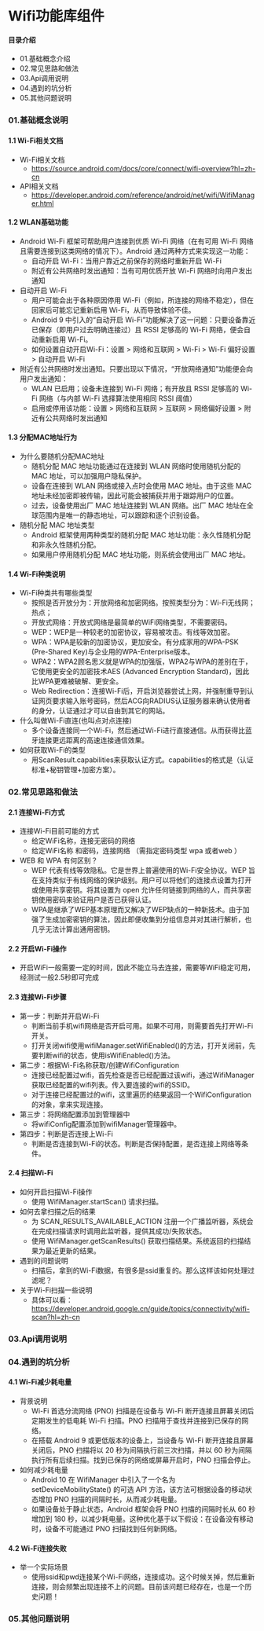 # Wifi功能库组件
#### 目录介绍
- 01.基础概念介绍
- 02.常见思路和做法
- 03.Api调用说明
- 04.遇到的坑分析
- 05.其他问题说明



### 01.基础概念说明
#### 1.1 Wi-Fi相关文档
- Wi-Fi相关文档
    - https://source.android.com/docs/core/connect/wifi-overview?hl=zh-cn
- API相关文档
    - https://developer.android.com/reference/android/net/wifi/WifiManager.html


#### 1.2 WLAN基础功能
- Android Wi-Fi 框架可帮助用户连接到优质 Wi-Fi 网络（在有可用 Wi-Fi 网络且需要连接到这类网络的情况下）。Android 通过两种方式来实现这一功能：
    - 自动开启 Wi-Fi：当用户靠近之前保存的网络时重新开启 Wi-Fi
    - 附近有公共网络时发出通知：当有可用优质开放 Wi-Fi 网络时向用户发出通知
- 自动开启 Wi-Fi
    - 用户可能会出于各种原因停用 Wi-Fi（例如，所连接的网络不稳定），但在回家后可能忘记重新启用 Wi-Fi，从而导致体验不佳。
    - Android 9 中引入的“自动开启 Wi-Fi”功能解决了这一问题：只要设备靠近已保存（即用户过去明确连接过）且 RSSI 足够高的 Wi-Fi 网络，便会自动重新启用 Wi-Fi。
    - 如何设置自动开启Wi-Fi：设置 > 网络和互联网 > Wi-Fi > Wi-Fi 偏好设置 > 自动开启 Wi-Fi
- 附近有公共网络时发出通知。只要出现以下情况，“开放网络通知”功能便会向用户发出通知：
    - WLAN 已启用；设备未连接到 Wi-Fi 网络；有开放且 RSSI 足够高的 Wi-Fi 网络（与内部 Wi-Fi 选择算法使用相同 RSSI 阈值）
    - 启用或停用该功能：设置 > 网络和互联网 > 互联网 > 网络偏好设置 > 附近有公共网络时发出通知


#### 1.3 分配MAC地址行为
- 为什么要随机分配MAC地址
    - 随机分配 MAC 地址功能通过在连接到 WLAN 网络时使用随机分配的 MAC 地址，可以加强用户隐私保护。
    - 设备在连接到 WLAN 网络或接入点时会使用 MAC 地址。由于这些 MAC 地址未经加密即被传输，因此可能会被捕获并用于跟踪用户的位置。
    - 过去，设备使用出厂 MAC 地址连接到 WLAN 网络。出厂 MAC 地址在全球范围内是唯一的静态地址，可以跟踪和逐个识别设备。
- 随机分配 MAC 地址类型
    - Android 框架使用两种类型的随机分配 MAC 地址功能：永久性随机分配和非永久性随机分配。
    - 如果用户停用随机分配 MAC 地址功能，则系统会使用出厂 MAC 地址。



#### 1.4 Wi-Fi种类说明
- Wi-Fi种类共有哪些类型
    - 按照是否开放分为：开放网络和加密网络。按照类型分为：Wi-Fi无线网；热点；
    - 开放式网络：开放式网络是最简单的WiFi网络类型，不需要密码。
    - WEP：WEP是一种较老的加密协议，容易被攻击。有线等效加密。
    - WPA：WPA是较新的加密协议，更加安全。有分成家用的WPA-PSK (Pre-Shared Key)与企业用的WPA-Enterprise版本。
    - WPA2：WPA2顾名思义就是WPA的加强版，WPA2与WPA的差别在于，它使用更安全的加密技术AES (Advanced Encryption Standard)，因此比WPA更难被破解、更安全。
    - Web Redirection：连接Wi-Fi后，开启浏览器尝试上网，并强制重导到认证网页要求输入账号密码，然后ACG向RADIUS认证服务器来确认使用者的身分，认证通过才可以自由到其它的网站。
- 什么叫做Wi-Fi直连(也叫点对点连接)
    - 多个设备连接同一个Wi-Fi，然后通过Wi-Fi进行直接通信。从而获得比蓝牙连接更远距离的高速连接通信效果。
- 如何获取Wi-Fi的类型
    - 用ScanResult.capabilities来获取认证方式。capabilities的格式是（认证标准+秘钥管理+加密方案）。



### 02.常见思路和做法
#### 2.1 连接Wi-Fi方式
- 连接Wi-Fi目前可能的方式
    - 给定WiFi名称，连接无密码的网络
    - 给定WiFi名称 和密码，连接网络 （需指定密码类型 wpa 或者web ）
- WEB 和 WPA 有何区别？
    - WEP 代表有线等效隐私。它是世界上普遍使用的Wi-Fi安全协议。WEP 旨在支持类似于有线网络的保护级别。用户可以将他们的连接点设置为打开或使用共享密钥。将其设置为 open 允许任何链接到网络的人，而共享密钥使用密码来验证用户是否已获得认证。
    - WPA是继承了WEP基本原理而又解决了WEP缺点的一种新技术。由于加强了生成加密密钥的算法，因此即便收集到分组信息并对其进行解析，也几乎无法计算出通用密钥。



#### 2.2 开启Wi-Fi操作
- 开启WiFi一般需要一定的时间，因此不能立马去连接，需要等WiFi稳定可用，经测试一般2.5秒即可完成



#### 2.3 连接Wi-Fi步骤
- 第一步：判断并开启Wi-Fi
    - 判断当前手机wifi网络是否开启可用。如果不可用，则需要首先打开Wi-Fi开关。
    - 打开关闭wifi使用wifiManager.setWifiEnabled()的方法，打开关闭前，先要判断wifi的状态，使用isWifiEnabled()方法。
- 第二步：根据Wi-Fi名称获取/创建WifiConfiguration
    - 连接已经配置过wifi，首先检查是否已经配置过该wifi，通过WifiManager获取已经配置的wifi列表。传入要连接的wifi的SSID。
    - 对于连接已经配置过的wifi，这里遍历的结果返回一个WifiConfiguration的对象，拿来实现连接。
- 第三步：将网络配置添加到管理器中
    - 将wifiConfig配置添加到wifiManager管理器中。
- 第四步：判断是否连接上Wi-Fi
    - 判断是否连接到Wi-Fi的状态。判断是否保持配置，是否连接上网络等条件。



#### 2.4 扫描Wi-Fi
- 如何开启扫描Wi-Fi操作
    - 使用 WifiManager.startScan() 请求扫描。
- 如何去拿扫描之后的结果
    - 为 SCAN_RESULTS_AVAILABLE_ACTION 注册一个广播监听器，系统会在完成扫描请求时调用此监听器，提供其成功/失败状态。
    - 使用 WifiManager.getScanResults() 获取扫描结果。系统返回的扫描结果为最近更新的结果。
- 遇到的问题说明
    - 扫描后，拿到的Wi-Fi数据，有很多是ssid重复的。那么这样该如何处理过滤呢？
- 关于Wi-Fi扫描一些说明
    - 具体可以看：https://developer.android.google.cn/guide/topics/connectivity/wifi-scan?hl=zh-cn




### 03.Api调用说明



### 04.遇到的坑分析
#### 4.1 Wi-Fi减少耗电量
- 背景说明
    - Wi-Fi 首选分流网络 (PNO) 扫描是在设备与 Wi-Fi 断开连接且屏幕关闭后定期发生的低电耗 Wi-Fi 扫描。PNO 扫描用于查找并连接到已保存的网络。
    - 在搭载 Android 9 或更低版本的设备上，当设备与 Wi-Fi 断开连接且屏幕关闭后，PNO 扫描将以 20 秒为间隔执行前三次扫描，并以 60 秒为间隔执行所有后续扫描。找到已保存的网络或屏幕开启时，PNO 扫描会停止。
- 如何减少耗电量
    - Android 10 在 WifiManager 中引入了一个名为 setDeviceMobilityState() 的可选 API 方法，该方法可根据设备的移动状态增加 PNO 扫描的间隔时长，从而减少耗电量。
    - 如果设备处于静止状态，Android 框架会将 PNO 扫描的间隔时长从 60 秒增加到 180 秒，以减少耗电量。这种优化基于以下假设：在设备没有移动时，设备不可能通过 PNO 扫描找到任何新网络。


#### 4.2 Wi-Fi连接失败
- 举一个实际场景
    - 使用ssid和pwd连接某个Wi-Fi网络，连接成功。这个时候关掉，然后重新连接，则会频繁出现连接不上的问题。目前该问题已经存在，也是一个历史问题！




### 05.其他问题说明



